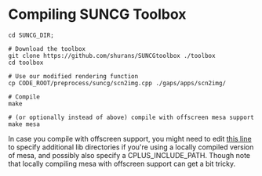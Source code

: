 # Compiling SUNCG Toolbox

```
cd SUNCG_DIR;

# Download the toolbox
git clone https://github.com/shurans/SUNCGtoolbox ./toolbox
cd toolbox

# Use our modified rendering function
cp CODE_ROOT/preprocess/suncg/scn2img.cpp ./gaps/apps/scn2img/

# Compile
make

# (or optionally instead of above) compile with offscreen mesa support
make mesa
```
In case you compile with offscreen support, you might need to edit [this line](https://github.com/shurans/SUNCGtoolbox/blob/master/gaps/makefiles/Makefile.apps#L42) to specify additional lib directories if you're using a locally compiled version of mesa, and possibly also specify a CPLUS_INCLUDE_PATH. Though note that locally compiling mesa with offscreen support can get a bit tricky.
